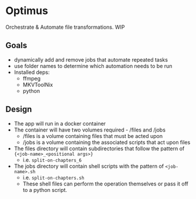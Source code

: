 # Optimus
Orchestrate & Automate file transformations. WIP

## Goals
- dynamically add and remove jobs that automate repeated tasks
- use folder names to determine which automation needs to be run
- Installed deps:
    - ffmpeg
    - MKVToolNix
    - python

## Design

- The app will run in a docker container
- The container will have two volumes required - /files and /jobs
    - /files is a volume containing files that must be acted upon
    - /jobs is a volume containing the associated scripts that act upon files
- The files directory will contain subdirectories that follow the pattern of `{<job-name>_<positional args>}`
    - i.e. `split-on-chapters_6`
- The jobs directory will contain shell scripts with the pattern of `<job-name>.sh`
    - i.e. `split-on-chapters.sh`
    - These shell files can perform the operation themselves or pass it off to a python script.